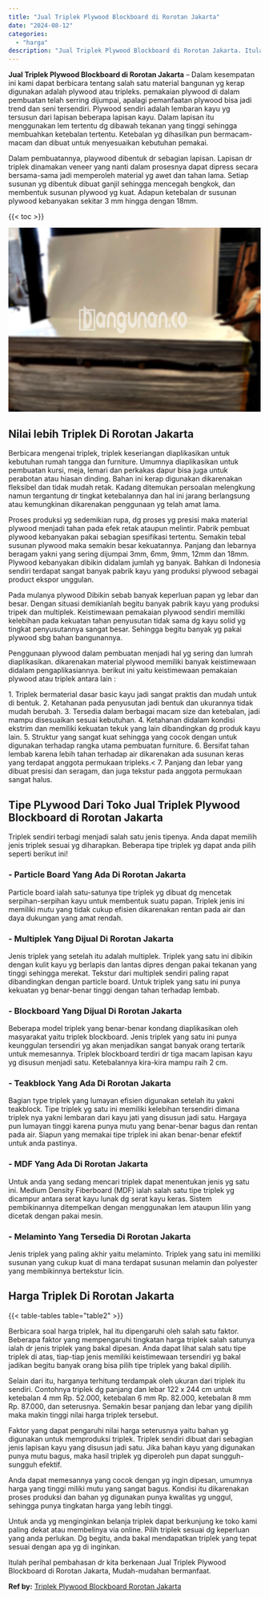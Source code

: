 ```yaml
---
title: "Jual Triplek Plywood Blockboard di Rorotan Jakarta"
date: "2024-08-12"
categories: 
  - "harga"
description: "Jual Triplek Plywood Blockboard di Rorotan Jakarta. Itulah perihal pembahasan dr kita berkenaan Jual Triplek Plywood Blockboard di Rorotan Jakarta, Mudah-mud..."
---
```


**Jual Triplek Plywood Blockboard di Rorotan Jakarta** – Dalam kesempatan ini kami dapat berbicara tentang salah satu material bangunan yg kerap digunakan adalah plywood atau tripleks. pemakaian plywood di dalam pembuatan telah serring dijumpai, apalagi pemanfaatan plywood bisa jadi trend dan seni tersendiri. Plywood sendiri adalah lembaran kayu yg tersusun dari lapisan beberapa lapisan kayu. Dalam lapisan itu menggunakan lem tertentu dg dibawah tekanan yang tinggi sehingga membuahkan ketebalan tertentu. Ketebalan yg dihasilkan pun bermacam-macam dan dibuat untuk menyesuaikan kebutuhan pemakai.

Dalam pembuatannya, playwood dibentuk dr sebagian lapisan. Lapisan dr triplek dinamakan veneer yang nanti dalam prosesnya dapat dipress secara bersama-sama jadi memperoleh material yg awet dan tahan lama. Setiap susunan yg dibentuk dibuat ganjil sehingga mencegah bengkok, dan membentuk susunan plywood yg kuat. Adapun ketebalan dr susunan plywood kebanyakan sekitar 3 mm hingga dengan 18mm.

{{< toc >}}

![Jual Triplek Plywood Blockboard di Rorotan Jakarta](/images/jual-triplek-murah-47.png)

## Nilai lebih Triplek Di Rorotan Jakarta

Berbicara mengenai triplek, triplek keseriangan diaplikasikan untuk kebutuhan rumah tangga dan furniture. Umumnya diaplikasikan untuk pembuatan kursi, meja, lemari dan perkakas dapur bisa juga untuk perabotan atau hiasan dinding. Bahan ini kerap digunakan dikarenakan fleksibel dan tidak mudah retak. Kadang ditemukan persoalan melengkung namun tergantung dr tingkat ketebalannya dan hal ini jarang berlangsung atau kemungkinan dikarenakan penggunaan yg telah amat lama.

Proses produksi yg sedemikian rupa, dg proses yg presisi maka material plywood menjadi tahan pada efek retak ataupun melintir. Pabrik pembuat plywood kebanyakan pakai sebagian spesifikasi tertentu. Semakin tebal susunan plywood maka semakin besar kekuatannya. Panjang dan lebarnya beragam yakni yang sering dijumpai 3mm, 6mm, 9mm, 12mm dan 18mm. Plywood kebanyakan dibikin didalam jumlah yg banyak. Bahkan di Indonesia sendiri terdapat sangat banyak pabrik kayu yang produksi plywood sebagai product ekspor unggulan.

Pada mulanya plywood Dibikin sebab banyak keperluan papan yg lebar dan besar. Dengan situasi demikianlah begitu banyak pabrik kayu yang produksi tripek dan multiplek. Keistimewaan pemakaian plywood sendiri memiliki kelebihan pada kekuatan tahan penyusutan tidak sama dg kayu solid yg tingkat penyusutannya sangat besar. Sehingga begitu banyak yg pakai plywood sbg bahan bangunannya.

Penggunaan plywood dalam pembuatan menjadi hal yg sering dan lumrah diaplikasikan. dikarenakan material plywood memiliki banyak keistimewaan didalam pengaplikasiannya. berikut ini yaitu keistimewaan pemakaian plywood atau triplek antara lain :

1\. Triplek bermaterial dasar basic kayu jadi sangat praktis dan mudah untuk di bentuk. 2. Ketahanan pada penyusutan jadi bentuk dan ukurannya tidak mudah berubah. 3. Tersedia dalam berbagai macam size dan ketebalan, jadi mampu disesuaikan sesuai kebutuhan. 4. Ketahanan didalam kondisi ekstrim dan memiliki kekuatan tekuk yang lain dibandingkan dg produk kayu lain. 5. Struktur yang sangat kuat sehingga yang cocok dengan untuk digunakan terhadap rangka utama pembuatan furniture. 6. Bersifat tahan lembab karena lebih tahan terhadap air dikarenakan ada susunan keras yang terdapat anggota permukaan tripleks.< 7. Panjang dan lebar yang dibuat presisi dan seragam, dan juga tekstur pada anggota permukaan sangat halus.

## Tipe PLywood Dari Toko Jual Triplek Plywood Blockboard di Rorotan Jakarta

Triplek sendiri terbagi menjadi salah satu jenis tipenya. Anda dapat memilih jenis triplek sesuai yg diharapkan. Beberapa tipe triplek yg dapat anda pilih seperti berikut ini!

### \- Particle Board Yang Ada Di Rorotan Jakarta

Particle board ialah satu-satunya tipe triplek yg dibuat dg mencetak serpihan-serpihan kayu untuk membentuk suatu papan. Triplek jenis ini memiliki mutu yang tidak cukup efisien dikarenakan rentan pada air dan daya dukungan yang amat rendah.

### \- Multiplek Yang Dijual Di Rorotan Jakarta

Jenis triplek yang setelah itu adalah multiplek. Triplek yang satu ini dibikin dengan kulit kayu yg berlapis dan lantas dipres dengan pakai tekanan yang tinggi sehingga merekat. Tekstur dari multiplek sendiri paling rapat dibandingkan dengan particle board. Untuk triplek yang satu ini punya kekuatan yg benar-benar tinggi dengan tahan terhadap lembab.

### \- Blockboard Yang Dijual Di Rorotan Jakarta

Beberapa model triplek yang benar-benar kondang diaplikasikan oleh masyarakat yaitu triplek blockboard. Jenis triplek yang satu ini punya keunggulan tersendiri yg akan menjadikan sangat banyak orang tertarik untuk memesannya. Triplek blockboard terdiri dr tiga macam lapisan kayu yg disusun menjadi satu. Ketebalannya kira-kira mampu raih 2 cm.

### \- Teakblock Yang Ada Di Rorotan Jakarta

Bagian type triplek yang lumayan efisien digunakan setelah itu yakni teakblock. Tipe triplek yg satu ini memiliki kelebihan tersendiri dimana triplek nya yakni lembaran dari kayu jati yang disusun jadi satu. Hargaya pun lumayan tinggi karena punya mutu yang benar-benar bagus dan rentan pada air. Siapun yang memakai tipe triplek ini akan benar-benar efektif untuk anda pastinya.

### \- MDF Yang Ada Di Rorotan Jakarta

Untuk anda yang sedang mencari triplek dapat menentukan jenis yg satu ini. Medium Density Fiberboard (MDF) ialah salah satu tipe triplek yg dicampur antara serat kayu lunak dg serat kayu keras. Sistem pembikinannya ditempelkan dengan menggunakan lem ataupun lilin yang dicetak dengan pakai mesin.

### \- Melaminto Yang Tersedia Di Rorotan Jakarta

Jenis triplek yang paling akhir yaitu melaminto. Triplek yang satu ini memiliki susunan yang cukup kuat di mana terdapat susunan melamin dan polyester yang membikinnya bertekstur licin.

## Harga Triplek Di Rorotan Jakarta

{{< table-tables table="table2" >}}

Berbicara soal harga triplek, hal itu dipengaruhi oleh salah satu faktor. Beberapa faktor yang mempengaruhi tingkatan harga triplek salah satunya ialah dr jenis triplek yang bakal dipesan. Anda dapat lihat salah satu tipe triplek di atas, tiap-tiap jenis memiliki keistimewaan tersendiri yg bakal jadikan begitu banyak orang bisa pilih tipe triplek yang bakal dipilih.

Selain dari itu, harganya terhitung terdampak oleh ukuran dari triplek itu sendiri. Contohnya triplek dg panjang dan lebar 122 x 244 cm untuk ketebalan 4 mm Rp. 52.000, ketebalan 6 mm Rp. 82.000, ketebalan 8 mm Rp. 87.000, dan seterusnya. Semakin besar panjang dan lebar yang dipilih maka makin tinggi nilai harga triplek tersebut.

Faktor yang dapat pengaruhi nilai harga seterusnya yaitu bahan yg digunakan untuk memproduksi triplek. Triplek sendiri dibuat dari sebagian jenis lapisan kayu yang disusun jadi satu. Jika bahan kayu yang digunakan punya mutu bagus, maka hasil triplek yg diperoleh pun dapat sungguh-sungguh efektif.

Anda dapat memesannya yang cocok dengan yg ingin dipesan, umumnya harga yang tinggi miliki mutu yang sangat bagus. Kondisi itu dikarenakan proses produksi dan bahan yg digunakan punya kwalitas yg unggul, sehingga punya tingkatan harga yang lebih tinggi.

Untuk anda yg menginginkan belanja triplek dapat berkunjung ke toko kami paling dekat atau membelinya via online. Pilih triplek sesuai dg keperluan yang anda perlukan. Dg begitu, anda bakal mendapatkan triplek yang tepat sesuai dengan apa yg di inginkan.

Itulah perihal pembahasan dr kita berkenaan Jual Triplek Plywood Blockboard di Rorotan Jakarta, Mudah-mudahan bermanfaat.

**Ref by:** [Triplek Plywood Blockboard Rorotan Jakarta](https://id.wikipedia.org/wiki/Triplek)

